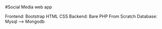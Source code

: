 #Social Media web app 

Frontend:
   Bootstrap
   HTML
   CSS
Backend:
   Bare PHP
   From Scratch
Database:
   Mysql --> Mongodb

